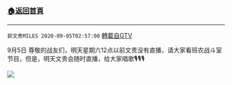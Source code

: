 ﻿###  [:house:返回首頁](https://github.com/ourhimalayas/txt)
---

`郭文贵MILES 2020-09-05T02:57:00` [轉載自GTV](https://gtv.org/web/#/UserInfo/5e596957357cc612d35a8044)

9月5日 尊敬的战友们，明天星期六12点以前文贵没有直播，请大家看班农战斗室节目，但是，明天文贵会随时直播，给大家唱歌🎙️🎙️🎙️

![](https://filegroup.gtv.org/cdn-cgi/image/width=600/https://filegroup.gtv.org/group3/default/20200905/02/57/0/4659dec0a63a4c338569f50fbd9a4382.jpeg)
